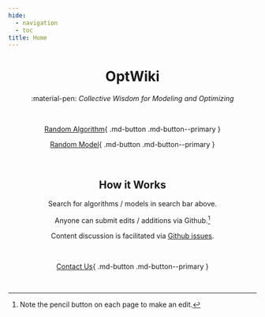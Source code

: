```yaml
---
hide:
  - navigation
  - toc
title: Home
---
```


<script>
  var models = [
      'https://www.optwiki.site/model/lasso',
      'https://www.optwiki.site/model/lasso'
  ];

  function randomModel() {
      var i = parseInt(Math.random() * models.length);
      location.href = models[i];
  }
</script>

<center>
  
#  OptWiki

:material-pen: _Collective Wisdom for Modeling and Optimizing_

<br>

[Random Algorithm](https://optwiki.site){ .md-button .md-button--primary } 

[Random Model](https://www.optwiki.site/model/lasso){ .md-button .md-button--primary } 

<br>

## How it Works

Search for algorithms / models in search bar above.

Anyone can submit edits / additions via Github.[^1] 

Content discussion is facilitated via [Github issues](https://github.com/OptWiki/site/issues).

[^1]: Note the pencil button on each page to make an edit.

<br>

[Contact Us](https://form.jotform.com/heatonforms/contact){ .md-button .md-button--primary }

<br>
  
<!-- <a href="#" onclick="randomModel();">Random Model</a> -->

</center>
